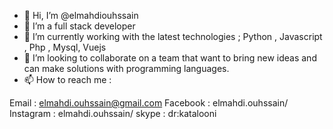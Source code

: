 - 👋 Hi, I’m @elmahdiouhssain
- 👀 I’m a full stack developer
- 🌱 I’m currently working with the latest technologies ; Python , Javascript , Php , Mysql, Vuejs
- 💞️ I’m looking to collaborate on a team that want to bring new ideas and can make solutions with programming languages. 
- 📫 How to reach me : 

Email : elmahdi.ouhssain@gmail.com
Facebook : elmahdi.ouhssain/
Instagram : elmahdi.ouhssain/
skype : dr:katalooni

<!---
elmahdiouhssain/elmahdiouhssain is a ✨ special ✨ repository because its `README.md` (this file) appears on your GitHub profile.
You can click the Preview link to take a look at your changes.
--->
